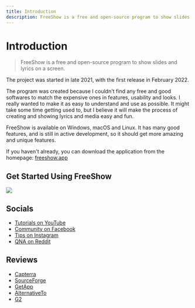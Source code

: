 ```yaml
---
title: Introduction
description: FreeShow is a free and open-source program to show slides and lyrics on a screen.
---
```


# Introduction

> FreeShow is a free and open-source program to show slides and lyrics on a screen.

The project was started in late 2021, with the first release in February 2022.

The program was created because I couldn't find any free and good softwares to match the expensive ones in features, usability and looks. I really wanted to make it as easy to understand and use as possible. It might take some time getting used to, but I believe it will make the process of creating and showing lyrics and media easy and fun.

FreeShow is available on Windows, macOS and Linux. It has many good features, and is still in active development, so it should get more amazing and unique features.

If you haven't already, you can download the application from the homepage: [freeshow.app](https://freeshow.app)

## Get Started Using FreeShow

[![](https://markdown-videos.vercel.app/youtube/9_1lUNcrU1w)](https://youtu.be/9_1lUNcrU1w)

## Socials

-   [Tutorials on YouTube](https://youtube.com/@freeshowapp)
-   [Community on Facebook](https://facebook.com/groups/freeshowapp)
-   [Tips on Instagram](https://instagram.com/freeshowapp)
-   [QNA on Reddit](https://reddit.com/r/freeshowapp)

<!-- ## Other links

- [Source code on GitHub](https://github.com/ChurchApps/FreeShow)
- [FreeShow on Snapcraft](https://snapcraft.io/freeshow) -->

## Reviews

-   [Capterra](https://www.capterra.com/p/251606/FreeShow/)
-   [SourceForge](https://sourceforge.net/software/product/FreeShow/)
-   [GetApp](https://www.getapp.com/nonprofit-software/a/freeshow/)
-   [AlternativeTo](https://alternativeto.net/software/freeshow/about/)
-   [G2](https://www.g2.com/products/freeshow/reviews)
<!-- - [Software Advice](https://www.softwareadvice.com/church-presentation/freeshow-profile/reviews/)
-   [Slashdot](https://slashdot.org/software/p/FreeShow/)
-   [Softpedia](https://www.softpedia.com/get/Office-tools/Other-Office-Tools/FreeShow.shtml) -->
